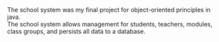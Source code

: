 The school system was my final project for object-oriented principles in java.  
The school system allows management for students, teachers, modules, class groups, and persists all data to a database.
